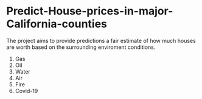 # Predict-House-prices-in-major-California-counties


The project aims to provide predictions a fair estimate of how much houses are worth based on the surrounding enviroment conditions.
1) Gas
2) Oil
3) Water
4) Air
5) Fire
6) Covid-19
